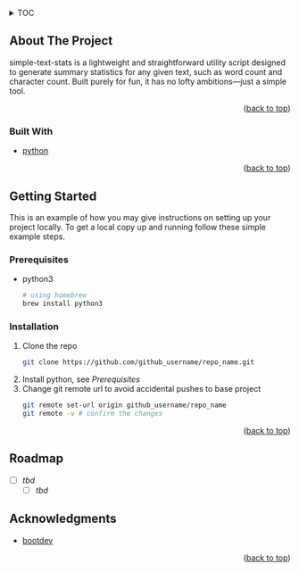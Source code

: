 <!-- TOP LINK -->
<a id="readme-top"></a>

<!-- TABLE OF CONTENTS -->
<details>
  <summary>TOC</summary>
  <ol>
    <li>
      <a href="#about-the-project">About The Project</a>
    </li>
    <li>
      <a href="#getting-started">Getting Started</a>
      <ul>
        <li><a href="#prerequisites">Prerequisites</a></li>
      </ul>
    </li>
      <ul>
        <li><a href="#installation">Installation</a></li>
      </ul>
  </ol>
</details>

<!-- ABOUT THE PROJECT -->
## About The Project

simple-text-stats is a lightweight and straightforward utility script designed to generate summary statistics for any given text, such as word count and character count.
Built purely for fun, it has no lofty ambitions—just a simple tool.

<p align="right">(<a href="#readme-top">back to top</a>)</p>

### Built With

* [python](www.python.org)

<p align="right">(<a href="#readme-top">back to top</a>)</p>

<!-- GETTING STARTED -->
## Getting Started

This is an example of how you may give instructions on setting up your project locally.
To get a local copy up and running follow these simple example steps.

### Prerequisites

* python3

  ```sh
  # using homebrew
  brew install python3
  ```

### Installation

1. Clone the repo
   ```sh
   git clone https://github.com/github_username/repo_name.git
   ```
2. Install python, see _Prerequisites_ 
3. Change git remote url to avoid accidental pushes to base project
   ```sh
   git remote set-url origin github_username/repo_name
   git remote -v # confirm the changes
   ```

<p align="right">(<a href="#readme-top">back to top</a>)</p>

<!-- ROADMAP -->
## Roadmap

- [ ] _tbd_ 
    - [ ] _tbd_ 

<!-- ACKNOWLEDGMENTS -->
## Acknowledgments

* [bootdev](www.boot.dev)

<p align="right">(<a href="#readme-top">back to top</a>)</p>
